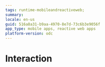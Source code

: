 ```yaml
---
tags: runtime-mobileandreactiveweb;  
summary: 
locale: en-us
guid: 516a8a31-b9aa-4970-8e7d-73c6b3e9056f
app_type: mobile apps, reactive web apps
platform-version: odc
---
```


# Interaction